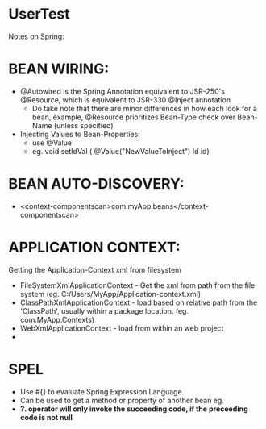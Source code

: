 # UserTest

Notes on Spring:

# BEAN WIRING:
- @Autowired is the Spring Annotation equivalent to JSR-250's @Resource, which is equivalent to JSR-330 @Inject annotation
  - Do take note that there are minor differences in how each look for a bean, example, @Resource prioritizes Bean-Type check over Bean-Name (unless specified)
- Injecting Values to Bean-Properties:
  - use @Value
  - eg. void setIdVal ( @Value("NewValueToInject") Id id)

# BEAN AUTO-DISCOVERY:
- &lt;context-componentscan>com.myApp.beans&lt;/context-componentscan>

# APPLICATION CONTEXT:
Getting the Application-Context xml from filesystem
- FileSystemXmlApplicationContext - Get the xml from path from the file system (eg. C:/Users/MyApp/Application-context.xml)
- ClassPathXmlApplicationContext  - load based on relative path from the 'ClassPath', usually within a package location. (eg. com.MyApp.Contexts)
- WebXmlApplicationContext - load from within an web project
- 

 # SPEL
- Use #{} to evaluate Spring Expression Language.
- Can be used to get a method or property of another bean eg. <property name="personality" value="#{MyProperties.getPersonality()}"></property>
- <b>?. operator will only invoke the succeeding code, if the preceeding code is not null<b>
